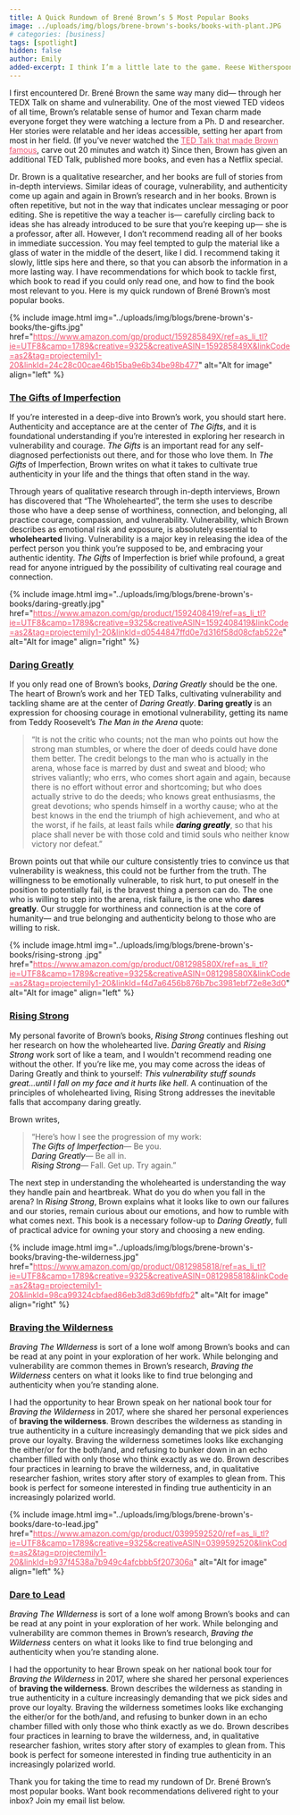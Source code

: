 ```yaml
---
title: A Quick Rundown of Brené Brown’s 5 Most Popular Books
image: ../uploads/img/blogs/brene-brown's-books/books-with-plant.JPG
# categories: [business]
tags: [spotlight]
hidden: false
author: Emily
added-excerpt: I think I’m a little late to the game. Reese Witherspoon’s Book Club, in collaboration with her media company, Hello Sunshine, has been recommending soon-to-be best-sellers since Summer 2017. But it wasn’t until this year that I realized just how phenomenal her online book club picks are, and now I feel like I’ve struck gold.
---
```


<style> em {color: black;} p a {color: #f0506e;}</style>

I first encountered Dr. Brené Brown the same way many did— through her TEDX Talk on shame and vulnerability. One of the most viewed TED videos of all time, Brown’s relatable sense of humor and Texan charm made everyone forget they were watching a lecture from a Ph. D and researcher. Her stories were relatable and her ideas accessible, setting her apart from most in her field. (If you’ve never watched the [TED Talk that made Brown famous]("https://www.youtube.com/watch?v=iCvmsMzlF7o"), carve out 20 minutes and watch it) Since then, Brown has given an additional TED Talk, published more books, and even has a Netflix special.

Dr. Brown is a qualitative researcher, and her books are full of stories from in-depth interviews. Similar ideas of courage, vulnerability, and authenticity come up again and again in Brown’s research and in her books. Brown is often repetitive, but not in the way that indicates unclear messaging or poor editing. She is repetitive the way a teacher is— carefully circling back to ideas she has already introduced to be sure that you’re keeping up— she is a professor, after all. However, I don’t recommend reading all of her books in immediate succession. You may feel tempted to gulp the material like a glass of water in the middle of the desert, like I did. I recommend taking it slowly, little sips here and there, so that you can absorb the information in a more lasting way. I have recommendations for which book to tackle first, which book to read if you could only read one, and how to find the book most relevant to you. Here is my quick rundown of Brené Brown’s most popular books.

{% include image.html img="../uploads/img/blogs/brene-brown's-books/the-gifts.jpg" href="https://www.amazon.com/gp/product/159285849X/ref=as_li_tl?ie=UTF8&camp=1789&creative=9325&creativeASIN=159285849X&linkCode=as2&tag=projectemily1-20&linkId=24c28c00cae46b15ba9e6b34be98b477" alt="Alt for image" align="left" %}

### [The Gifts of Imperfection](https://www.amazon.com/gp/product/159285849X/ref=as_li_tl?ie=UTF8&camp=1789&creative=9325&creativeASIN=159285849X&linkCode=as2&tag=projectemily1-20&linkId=24c28c00cae46b15ba9e6b34be98b477)

If you’re interested in a deep-dive into Brown’s work, you should start here. Authenticity and acceptance are at the center of _The Gifts_, and it is foundational understanding if you’re interested in exploring her research in vulnerability and courage. _The Gifts_ is an important read for any self-diagnosed perfectionists out there, and for those who love them. In _The Gifts_ of Imperfection, Brown writes on what it takes to cultivate true authenticity in your life and the things that often stand in the way.

Through years of qualitative research through in-depth interviews, Brown has discovered that “The Wholehearted”, the term she uses to describe those who have a deep sense of worthiness, connection, and belonging, all practice courage, compassion, and vulnerability. Vulnerability, which Brown describes as emotional risk and exposure, is absolutely essential to **wholehearted** living. Vulnerability is a major key in releasing the idea of the perfect person you think you’re supposed to be, and embracing your authentic identity. _The Gifts_ of Imperfection is brief while profound, a great read for anyone intrigued by the possibility of cultivating real courage and connection.

{% include image.html img="../uploads/img/blogs/brene-brown's-books/daring-greatly.jpg" href="https://www.amazon.com/gp/product/1592408419/ref=as_li_tl?ie=UTF8&camp=1789&creative=9325&creativeASIN=1592408419&linkCode=as2&tag=projectemily1-20&linkId=d0544847ffd0e7d316f58d08cfab522e" alt="Alt for image" align="right" %}

### [Daring Greatly](https://www.amazon.com/gp/product/1592408419/ref=as_li_tl?ie=UTF8&camp=1789&creative=9325&creativeASIN=1592408419&linkCode=as2&tag=projectemily1-20&linkId=d0544847ffd0e7d316f58d08cfab522e)

If you only read one of Brown’s books, _Daring Greatly_ should be the one. The heart of Brown’s work and her TED Talks, cultivating vulnerability and tackling shame are at the center of _Daring Greatly_. **Daring greatly** is an expression for choosing courage in emotional vulnerability, getting its name from Teddy Roosevelt’s _The Man in the Arena_ quote:

> “It is not the critic who counts; not the man who points out how the strong man stumbles, or where the doer of deeds could have done them better. The credit belongs to the man who is actually in the arena, whose face is marred by dust and sweat and blood; who strives valiantly; who errs, who comes short again and again, because there is no effort without error and shortcoming; but who does actually strive to do the deeds; who knows great enthusiasms, the great devotions; who spends himself in a worthy cause; who at the best knows in the end the triumph of high achievement, and who at the worst, if he fails, at least fails while **_daring greatly_**, so that his place shall never be with those cold and timid souls who neither know victory nor defeat.”

Brown points out that while our culture consistently tries to convince us that vulnerability is weakness, this could not be further from the truth. The willingness to be emotionally vulnerable, to risk hurt, to put oneself in the position to potentially fail, is the bravest thing a person can do. The one who is willing to step into the arena, risk failure, is the one who **dares greatly**. Our struggle for worthiness and connection is at the core of humanity— and true belonging and authenticity belong to those who are willing to risk.

{% include image.html img="../uploads/img/blogs/brene-brown's-books/rising-strong .jpg" href="https://www.amazon.com/gp/product/081298580X/ref=as_li_tl?ie=UTF8&camp=1789&creative=9325&creativeASIN=081298580X&linkCode=as2&tag=projectemily1-20&linkId=f4d7a6456b876b7bc3981ebf72e8e3d0" alt="Alt for image" align="left" %}

### [Rising Strong](https://www.amazon.com/gp/product/081298580X/ref=as_li_tl?ie=UTF8&camp=1789&creative=9325&creativeASIN=081298580X&linkCode=as2&tag=projectemily1-20&linkId=f4d7a6456b876b7bc3981ebf72e8e3d0)

My personal favorite of Brown’s books, _Rising Strong_ continues fleshing out her research on how the wholehearted live. _Daring Greatly_ and _Rising Strong_ work sort of like a team, and I wouldn't recommend reading one without the other. If you’re like me, you may come across the ideas of Daring Greatly and think to yourself: _This vulnerability stuff sounds great...until I fall on my face and it hurts like hell_. A continuation of the principles of wholehearted living, Rising Strong addresses the inevitable falls that accompany daring greatly.

Brown writes,

> “Here’s how I see the progression of my work:  
> _The Gifts of Imperfection_— Be you.  
> _Daring Greatly_— Be all in.  
> _Rising Strong_— Fall. Get up. Try again.”

The next step in understanding the wholehearted is understanding the way they handle pain and heartbreak. What do you do when you fall in the arena? In _Rising Strong_, Brown explains what it looks like to own our failures and our stories, remain curious about our emotions, and how to rumble with what comes next. This book is a necessary follow-up to _Daring Greatly_, full of practical advice for owning your story and choosing a new ending.

{% include image.html img="../uploads/img/blogs/brene-brown's-books/braving-the-wilderness.jpg" href="https://www.amazon.com/gp/product/0812985818/ref=as_li_tl?ie=UTF8&camp=1789&creative=9325&creativeASIN=0812985818&linkCode=as2&tag=projectemily1-20&linkId=98ca99324cbfaed86eb3d83d69bfdfb2" alt="Alt for image" align="right" %}

### [Braving the Wilderness](https://www.amazon.com/gp/product/0812985818/ref=as_li_tl?ie=UTF8&camp=1789&creative=9325&creativeASIN=0812985818&linkCode=as2&tag=projectemily1-20&linkId=98ca99324cbfaed86eb3d83d69bfdfb2)

_Braving The WIlderness_ is sort of a lone wolf among Brown’s books and can be read at any point in your exploration of her work. While belonging and vulnerability are common themes in Brown’s research, _Braving the Wilderness_ centers on what it looks like to find true belonging and authenticity when you’re standing alone.

I had the opportunity to hear Brown speak on her national book tour for _Braving the Wilderness_ in 2017, where she shared her personal experiences of **braving the wilderness**. Brown describes the wilderness as standing in true authenticity in a culture increasingly demanding that we pick sides and prove our loyalty. Braving the wilderness sometimes looks like exchanging the either/or for the both/and, and refusing to bunker down in an echo chamber filled with only those who think exactly as we do. Brown describes four practices in learning to brave the wilderness, and, in qualitative researcher fashion, writes story after story of examples to glean from. This book is perfect for someone interested in finding true authenticity in an increasingly polarized world.

{% include image.html img="../uploads/img/blogs/brene-brown's-books/dare-to-lead.jpg" href="https://www.amazon.com/gp/product/0399592520/ref=as_li_tl?ie=UTF8&camp=1789&creative=9325&creativeASIN=0399592520&linkCode=as2&tag=projectemily1-20&linkId=b937f4538a7b949c4afcbbb5f207306a" alt="Alt for image" align="left" %}

### [Dare to Lead](https://www.amazon.com/gp/product/0399592520/ref=as_li_tl?ie=UTF8&camp=1789&creative=9325&creativeASIN=0399592520&linkCode=as2&tag=projectemily1-20&linkId=b937f4538a7b949c4afcbbb5f207306a)

_Braving The WIlderness_ is sort of a lone wolf among Brown’s books and can be read at any point in your exploration of her work. While belonging and vulnerability are common themes in Brown’s research, _Braving the Wilderness_ centers on what it looks like to find true belonging and authenticity when you’re standing alone.

I had the opportunity to hear Brown speak on her national book tour for _Braving the Wilderness_ in 2017, where she shared her personal experiences of **braving the wilderness**. Brown describes the wilderness as standing in true authenticity in a culture increasingly demanding that we pick sides and prove our loyalty. Braving the wilderness sometimes looks like exchanging the either/or for the both/and, and refusing to bunker down in an echo chamber filled with only those who think exactly as we do. Brown describes four practices in learning to brave the wilderness, and, in qualitative researcher fashion, writes story after story of examples to glean from. This book is perfect for someone interested in finding true authenticity in an increasingly polarized world.

Thank you for taking the time to read my rundown of Dr. Brené Brown’s most popular books. Want book recommendations delivered right to your inbox? Join my email list below.
